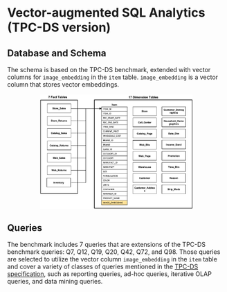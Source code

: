 # Vector-augmented SQL Analytics (TPC-DS version)

## Database and Schema
The schema is based on the TPC-DS benchmark, extended with vector columns for `image_embedding` in the `item` table. `image_embedding` is a vector column that stores vector embeddings.


<div align="center">
  <img src="figures/vaq_tpc-ds_schema.png" alt="Vector-augmented SQL analytics Schema extended TPC-DS benchmark" width="70%"/>
</div>

## Queries
The benchmark includes 7 queries that are extensions of the TPC-DS benchmark queries: Q7, Q12, Q19, Q20, Q42, Q72, and Q98. Those queries are selected to utilize the vector column `image_embedding` in the `item` table and cover a variety of classes of queries mentioned in the [TPC-DS specification](https://www.tpc.org/TPC_Documents_Current_Versions/pdf/TPC-DS_v4.0.0.pdf), such as reporting queries, ad-hoc queries, iterative OLAP queries, and data mining queries. 